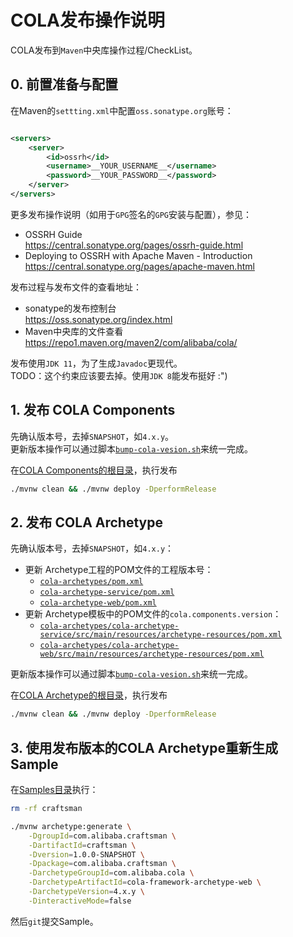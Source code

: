 # COLA发布操作说明

COLA发布到`Maven`中央库操作过程/CheckList。

## 0. 前置准备与配置

在Maven的`settting.xml`中配置`oss.sonatype.org`账号：

```xml

<servers>
    <server>
        <id>ossrh</id>
        <username>__YOUR_USERNAME__</username>
        <password>__YOUR_PASSWORD__</password>
    </server>
</servers>
```

更多发布操作说明（如用于`GPG`签名的`GPG`安装与配置），参见：

- OSSRH Guide  
  https://central.sonatype.org/pages/ossrh-guide.html
- Deploying to OSSRH with Apache Maven - Introduction  
  https://central.sonatype.org/pages/apache-maven.html

发布过程与发布文件的查看地址：

- sonatype的发布控制台  
  https://oss.sonatype.org/index.html
- Maven中央库的文件查看  
  https://repo1.maven.org/maven2/com/alibaba/cola/

发布使用`JDK 11`，为了生成`Javadoc`更现代。  
TODO：这个约束应该要去掉。使用`JDK 8`能发布挺好 :")

## 1. 发布 COLA Components

先确认版本号，去掉`SNAPSHOT`，如`4.x.y`。  
更新版本操作可以通过脚本[`bump-cola-vesion.sh`](bump-cola-version.sh)来统一完成。

在[COLA Components的根目录](../cola-components)，执行发布

```bash
./mvnw clean && ./mvnw deploy -DperformRelease
```

## 2. 发布 COLA Archetype

先确认版本号，去掉`SNAPSHOT`，如`4.x.y`：

- 更新 Archetype工程的POM文件的工程版本号：
    - [`cola-archetypes/pom.xml`](../cola-archetypes/pom.xml)
    - [`cola-archetype-service/pom.xml`](../cola-archetypes/cola-archetype-service/pom.xml)
    - [`cola-archetype-web/pom.xml`](../cola-archetypes/cola-archetype-web/pom.xml)
- 更新 Archetype模板中的POM文件的`cola.components.version`：
    - [`cola-archetypes/cola-archetype-service/src/main/resources/archetype-resources/pom.xml`](../cola-archetypes/cola-archetype-service/src/main/resources/archetype-resources/pom.xml)
    - [`cola-archetypes/cola-archetype-web/src/main/resources/archetype-resources/pom.xml`](../cola-archetypes/cola-archetype-web/src/main/resources/archetype-resources/pom.xml)

更新版本操作可以通过脚本[`bump-cola-vesion.sh`](bump-cola-version.sh)来统一完成。

在[COLA Archetype的根目录](../cola-archetypes)，执行发布

```bash
./mvnw clean && ./mvnw deploy -DperformRelease
```

## 3. 使用发布版本的COLA Archetype重新生成Sample

在[Samples目录](../samples)执行：

```bash
rm -rf craftsman

./mvnw archetype:generate \
    -DgroupId=com.alibaba.craftsman \
    -DartifactId=craftsman \
    -Dversion=1.0.0-SNAPSHOT \
    -Dpackage=com.alibaba.craftsman \
    -DarchetypeGroupId=com.alibaba.cola \
    -DarchetypeArtifactId=cola-framework-archetype-web \
    -DarchetypeVersion=4.x.y \
    -DinteractiveMode=false
```

然后`git`提交Sample。
